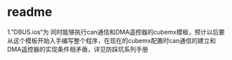 # readme

1.”DBUS.ios“为 同时能够执行can通信和DMA遥控器的cubemx模板，预计以后要从这个模板开始入手编写整个程序，在现在的cubemx配置时can通信的建立和DMA遥控器的实现条件相矛盾，详见防踩坑系列手册